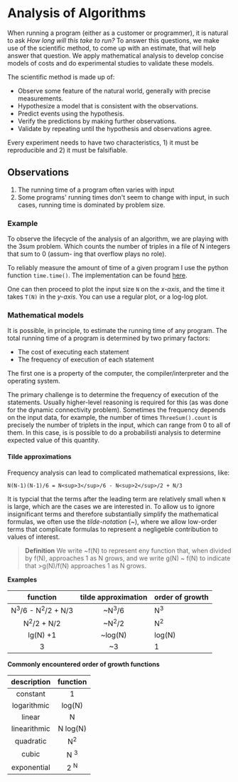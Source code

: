 # Analysis of Algorithms

When running a program (either as a customer or programmer), it is natural to ask *How long will this take to run?* To answer this questions, we make use of the scientific method, to come up with an estimate, that will help answer that question. We apply mathematical analysis to develop concise models of costs and do experimental studies to validate these models.

The scientific method is made up of:
* Observe some feature of the natural world, generally with precise measurements.
* Hypothesize a model that is consistent with the observations.
* Predict events using the hypothesis.
* Verify the predictions by making further observations.
* Validate by repeating until the hypothesis and observations agree.

Every experiment needs to have two characteristics, 1) it must be reproducible and 2) it must be falsifiable.

## Observations

1. The running time of a program often varies with input
2. Some programs' running times don't seem to change with input, in such cases, running time is dominated by problem size.

### Example
To observe the lifecycle of the analysis of an algorithm, we are playing with the 3sum problem. Which counts the number of triples in a file of N integers that sum to 0 (assum- ing that overflow plays no role).

To reliably measure the amount of time of a given program I use the python function `time.time()`. The implementation can be found [here](https://github.com/Nerdrigo/algorithms/blob/master/2_analysis_algorithms/1_3sum.py).

One can then proceed to plot the input size `N` on the *x-axis*, and the time it takes `T(N)` in the *y-axis*. You can use a regular plot, or a log-log plot.

### Mathematical models

It is possible, in principle, to estimate the running time of any program. The total running time of a program is determined by two primary factors:
* The cost of executing each statement
* The frequency of execution of each statement

The first one is a property of  the computer, the compiler/interpreter and the operating system.

The primary challenge is to determine the frequency of execution of the statements. Usually higher-level reasoning is required for this (as was done for the dynamic connectivity problem). Sometimes the frequency depends on the input data, for example, the number of times `ThreeSum().count` is precisely the number of triplets in the input, which can range from 0 to all of them. In this case, is is possible to do a probabilisti analysis to determine expected value of this quantity.

#### Tilde approximations

Frequency analysis can lead to complicated mathematical expressions, like:
```
N(N-1)(N-1)/6 = N<sup>3</sup>/6 - N<sup>2</sup>/2 + N/3
```

It is typcial that the terms after the leading term are relatively small when `N` is large, which are the cases we are interested in. To allow us to ignore insignificant terms and therefore substantially simplify the mathematical formulas, we often use the *tilde-notation* (\~), where we allow low-order terms that complicate formulas to represent a negligeble contribution to values of interest.


>**Definition** We write \~f(N) to represent eny function that, when divided by f(N), approaches 1 as N grows, and we write g(N) \~ f(N) to indicate that >g(N)/f(N) approaches 1 as N grows.

**Examples**

|                 function                | tilde approximation | order of growth |
|:---------------------------------------:|:-------------------:|-----------------|
| N<sup>3</sup>/6 - N<sup>2</sup>/2 + N/3 |  \~N<sup>3</sup>/6  |  N<sup>3</sup>  |
|          N<sup>2</sup>/2 + N/2          | \~N<sup>2</sup>/2   |  N<sup>2</sup>  |
|                 lg(N) +1                |       \~log(N)      |      log(N)     |
|                    3                    |         \~3         |        1        |

**Commonly encountered order of growth functions**

|  description |     function     |
|:------------:|:----------------:|
|   constant   |         1        |
|  logarithmic |      log(N)      |
|    linear    |         N        |
| linearithmic |     N log(N)     |
|   quadratic  |   N<sup>2</sup>  |
|     cubic    | N <sup> 3 </sup> |
|  exponential | 2 <sup> N </sup> |
